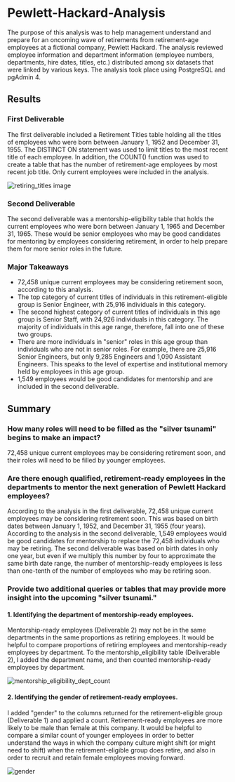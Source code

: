 # Pewlett-Hackard-Analysis

The purpose of this analysis was to help management understand and prepare for an oncoming wave of retirements from retirement-age employees at a fictional company, Pewlett Hackard. The analysis reviewed employee information and department information (employee numbers, departments, hire dates, titles, etc.) distributed among six datasets that were linked by various keys. The analysis took place using PostgreSQL and pgAdmin 4.

## Results

### First Deliverable

The first deliverable included a Retirement Titles table holding all the titles of employees who were born between January 1, 1952 and December 31, 1955. The DISTINCT ON statement was used to limit titles to the most recent title of each employee. In addition, the COUNT() function was used to create a table that has the number of retirement-age employees by most recent job title. Only current employees were included in the analysis.


![retiring_titles image](https://user-images.githubusercontent.com/100863488/163622816-7dcb7114-45ea-4b10-95d5-d7b6a900c67c.png)


### Second Deliverable

The second deliverable was a mentorship-eligibility table that holds the current employees who were born between January 1, 1965 and December 31, 1965. These would be senior employees who may be good candidates for mentoring by employees considering retirement, in order to help prepare them for more senior roles in the future.



### Major Takeaways

- 72,458 unique current employees may be considering retirement soon, according to this analysis.
- The top category of current titles of individuals in this retirement-eligible group is Senior Engineer, with 25,916 individuals in this category.
- The second highest category of current titles of individuals in this age group is Senior Staff, with 24,926 individuals in this category. The majority of individuals in this age range, therefore, fall into one of these two groups.
- There are more individuals in "senior" roles in this age group than individuals who are not in senior roles. For example, there are 25,916 Senior Engineers, but only 9,285 Engineers and 1,090 Assistant Engineers. This speaks to the level of expertise and institutional memory held by employees in this age group.
- 1,549 employees would be good candidates for mentorship and are included in the second deliverable.



## Summary

### How many roles will need to be filled as the "silver tsunami" begins to make an impact?

72,458 unique current employees may be considering retirement soon, and their roles will need to be filled by younger employees.

### Are there enough qualified, retirement-ready employees in the departments to mentor the next generation of Pewlett Hackard employees?

According to the analysis in the first deliverable, 72,458 unique current employees may be considering retirement soon. This was based on birth dates between January 1, 1952, and December 31, 1955 (four years). According to the analysis in the second deliverable, 1,549 employees would be good candidates for mentorship to replace the 72,458 individuals who may be retiring. The second deliverable was based on birth dates in only one year, but even if we multiply this number by four to approximate the same birth date range, the number of mentorship-ready employees is less than one-tenth of the number of employees who may be retiring soon.

### Provide two additional queries or tables that may provide more insight into the upcoming "silver tsunami."

#### 1. Identifying the department of mentorship-ready employees.

Mentorship-ready employees (Deliverable 2) may not be in the same departments in the same proportions as retiring employees. It would be helpful to compare proportions of retiring employees and mentorship-ready employees by department. To the mentorship_eligibility table (Deliverable 2), I added the department name, and then counted mentorship-ready employees by department.


![mentorship_eligibility_dept_count](https://user-images.githubusercontent.com/100863488/163622172-3af7704e-b26b-4939-b1d6-225b3b032598.png)


#### 2. Identifying the gender of retirement-ready employees. 

I added "gender" to the columns returned for the retirement-eligible group (Deliverable 1) and applied a count. Retirement-ready employees are more likely to be male than female at this company. It would be helpful to compare a similar count of younger employees in order to better understand the ways in which the company culture might shift (or might need to shift) when the retirement-eligible group does retire, and also in order to recruit and retain female employees moving forward. 

![gender](https://user-images.githubusercontent.com/100863488/163622627-ae296147-1199-41f3-8e6a-fba8e184504f.png)

